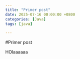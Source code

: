 ```yaml
---
title: "Primer post"
date: 2025-07-16 00:00:00 +0800
categories: [Java]
tags: [java] 

---
```


#Primer post

HOlaaaaaa